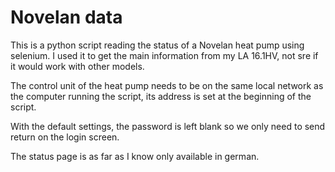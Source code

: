 # Novelan data

This is a python script reading the status of a Novelan heat pump using selenium. I used it to get the main information from my LA 16.1HV, not sre if it would work with other models.

The control unit of the heat pump needs to be on the same local network as the computer running the script, its address is set at the beginning of the script.

With the default settings, the password is left blank so we only need to send return on the login screen.

The status page is as far as I know only available in german.
